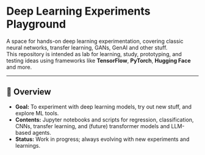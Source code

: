 # Deep Learning Experiments Playground

A space for hands-on deep learning experimentation, covering classic neural networks, transfer learning, GANs, GenAI and other stuff.  
This repository is intended as lab for learning, study, prototyping, and testing ideas using frameworks like **TensorFlow**, **PyTorch**, **Hugging Face** and more.

---

## 🚀 Overview

- **Goal:** To experiment with deep learning models, try out new stuff, and explore ML tools.
- **Contents:** Jupyter notebooks and scripts for regression, classification, CNNs, transfer learning, and (future) transformer models and LLM-based agents.
- **Status:** Work in progress; always evolving with new experiments and learnings.
